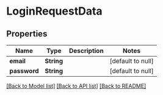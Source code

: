 # LoginRequestData
## Properties

| Name | Type | Description | Notes |
|------------ | ------------- | ------------- | -------------|
| **email** | **String** |  | [default to null] |
| **password** | **String** |  | [default to null] |

[[Back to Model list]](../README.md#documentation-for-models) [[Back to API list]](../README.md#documentation-for-api-endpoints) [[Back to README]](../README.md)

